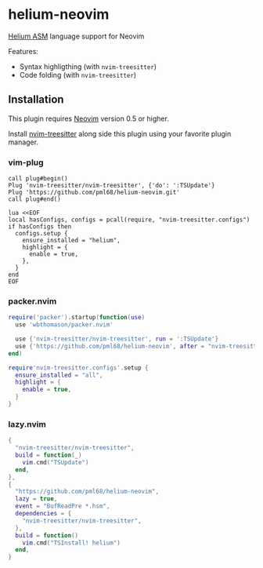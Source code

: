 # helium-neovim

[Helium ASM](https://github.com/coffeelink/helium_asm) language support for Neovim

Features:

- Syntax highligthing (with `nvim-treesitter`)
- Code folding (with `nvim-treesitter`)

## Installation

This plugin requires [Neovim](https://neovim.io) version 0.5 or higher.

Install [nvim-treesitter](https://github.com/nvim-treesitter/nvim-treesitter) along side this plugin using your favorite plugin manager.

### vim-plug

```vim
call plug#begin()
Plug 'nvim-treesitter/nvim-treesitter', {'do': ':TSUpdate'}
Plug 'https://github.com/pml68/helium-neovim.git'
call plug#end()

lua <<EOF
local hasConfigs, configs = pcall(require, "nvim-treesitter.configs")
if hasConfigs then
  configs.setup {
    ensure_installed = "helium",
    highlight = {
      enable = true,
    },
  }
end
EOF
```

### packer.nvim

```lua
require('packer').startup(function(use)
  use 'wbthomason/packer.nvim'

  use {'nvim-treesitter/nvim-treesitter', run = ':TSUpdate'}
  use {'https://github.com/pml68/helium-neovim', after = "nvim-treesitter", run = ":TSInstall! helium"}
end)

require'nvim-treesitter.configs'.setup {
  ensure_installed = "all",
  highlight = {
    enable = true,
  }
}
```

### lazy.nvim

```lua
{
  "nvim-treesitter/nvim-treesitter",
  build = function(_)
    vim.cmd("TSUpdate")
  end,
},
{
  "https://github.com/pml68/helium-neovim",
  lazy = true,
  event = "BufReadPre *.hsm",
  dependencies = {
    "nvim-treesitter/nvim-treesitter",
  },
  build = function()
    vim.cmd("TSInstall! helium")
  end,
}
```
